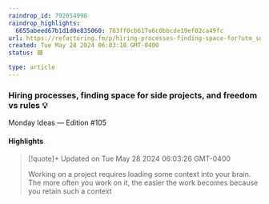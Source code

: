 ```yaml
---
raindrop_id: 792054998
raindrop_highlights:
  6655abeed67b1d1d0e835060: 763ff0cb617a6c0bbcde19ef02ca49fc
url: https://refactoring.fm/p/hiring-processes-finding-space-for?utm_source=substack&amp;utm_campaign=posts-open-in-app&amp;utm_medium=email&amp;publication_id=64099&amp;post_id=144936849&amp;r=f9r78&amp;triedRedirect=true
created: Tue May 28 2024 06:03:18 GMT-0400
status: 🟥

type: article
---
```



### Hiring processes, finding space for side projects, and freedom vs rules 💡

Monday Ideas — Edition #105

#### Highlights

> [!quote]+ Updated on Tue May 28 2024 06:03:26 GMT-0400
>
> Working on a project requires loading some context into your brain. The more often you work on it, the easier the work becomes because you retain such a context
